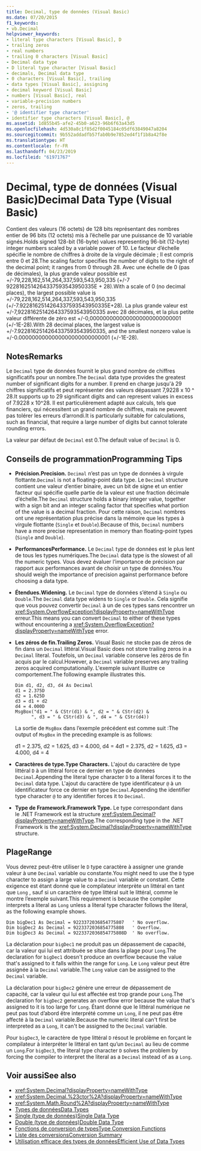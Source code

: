 ```yaml
---
title: Decimal, type de données (Visual Basic)
ms.date: 07/20/2015
f1_keywords:
- vb.Decimal
helpviewer_keywords:
- literal type characters [Visual Basic], D
- trailing zeros
- real numbers
- trailing 0 characters [Visual Basic]
- Decimal data type
- D literal type character [Visual Basic]
- decimals, Decimal data type
- 0 characters [Visual Basic], trailing
- data types [Visual Basic], assigning
- decimal keyword [Visual Basic]
- numbers [Visual Basic], real
- variable-precision numbers
- zeros, trailing
- '@ identifier type character'
- identifier type characters [Visual Basic], @
ms.assetid: 1d855b45-afe2-45b0-a623-96b6f63a43d5
ms.openlocfilehash: 4d530a8c1f85d2f0045184c05df63849047a8204
ms.sourcegitcommit: 9b552addadfb57fab0b9e7852ed4f1f1b8a42f8e
ms.translationtype: HT
ms.contentlocale: fr-FR
ms.lasthandoff: 04/23/2019
ms.locfileid: "61971767"
---
```

# <a name="decimal-data-type-visual-basic"></a><span data-ttu-id="cbf18-102">Decimal, type de données (Visual Basic)</span><span class="sxs-lookup"><span data-stu-id="cbf18-102">Decimal Data Type (Visual Basic)</span></span>
<span data-ttu-id="cbf18-103">Contient des valeurs (16 octets) de 128 bits représentant des nombres entier de 96 bits (12 octets) mis à l’échelle par une puissance de 10 variable signés.</span><span class="sxs-lookup"><span data-stu-id="cbf18-103">Holds signed 128-bit (16-byte) values representing 96-bit (12-byte) integer numbers scaled by a variable power of 10.</span></span> <span data-ttu-id="cbf18-104">Le facteur d’échelle spécifie le nombre de chiffres à droite de la virgule décimale ; Il est compris entre 0 et 28.</span><span class="sxs-lookup"><span data-stu-id="cbf18-104">The scaling factor specifies the number of digits to the right of the decimal point; it ranges from 0 through 28.</span></span> <span data-ttu-id="cbf18-105">Avec une échelle de 0 (pas de décimales), la plus grande valeur possible est +/-79,228,162,514,264,337,593,543,950,335 (+/-7 9228162514264337593543950335E + 28).</span><span class="sxs-lookup"><span data-stu-id="cbf18-105">With a scale of 0 (no decimal places), the largest possible value is +/-79,228,162,514,264,337,593,543,950,335 (+/-7.9228162514264337593543950335E+28).</span></span> <span data-ttu-id="cbf18-106">La plus grande valeur est +/-7,9228162514264337593543950335 avec 28 décimales, et la plus petite valeur différente de zéro est +/-0,0000000000000000000000000001 (+/-1E-28).</span><span class="sxs-lookup"><span data-stu-id="cbf18-106">With 28 decimal places, the largest value is +/-7.9228162514264337593543950335, and the smallest nonzero value is +/-0.0000000000000000000000000001 (+/-1E-28).</span></span>  
  
## <a name="remarks"></a><span data-ttu-id="cbf18-107">Notes</span><span class="sxs-lookup"><span data-stu-id="cbf18-107">Remarks</span></span>  
 <span data-ttu-id="cbf18-108">Le `Decimal` type de données fournit le plus grand nombre de chiffres significatifs pour un nombre.</span><span class="sxs-lookup"><span data-stu-id="cbf18-108">The `Decimal` data type provides the greatest number of significant digits for a number.</span></span> <span data-ttu-id="cbf18-109">Il prend en charge jusqu'à 29 chiffres significatifs et peut représenter des valeurs dépassant 7,9228 x 10 ^ 28.</span><span class="sxs-lookup"><span data-stu-id="cbf18-109">It supports up to 29 significant digits and can represent values in excess of 7.9228 x 10^28.</span></span> <span data-ttu-id="cbf18-110">Il est particulièrement adapté aux calculs, tels que financiers, qui nécessitent un grand nombre de chiffres, mais ne peuvent pas tolérer les erreurs d’arrondi.</span><span class="sxs-lookup"><span data-stu-id="cbf18-110">It is particularly suitable for calculations, such as financial, that require a large number of digits but cannot tolerate rounding errors.</span></span>  
  
 <span data-ttu-id="cbf18-111">La valeur par défaut de `Decimal` est 0.</span><span class="sxs-lookup"><span data-stu-id="cbf18-111">The default value of `Decimal` is 0.</span></span>  
  
## <a name="programming-tips"></a><span data-ttu-id="cbf18-112">Conseils de programmation</span><span class="sxs-lookup"><span data-stu-id="cbf18-112">Programming Tips</span></span>  
  
- <span data-ttu-id="cbf18-113">**Précision.**</span><span class="sxs-lookup"><span data-stu-id="cbf18-113">**Precision.**</span></span> <span data-ttu-id="cbf18-114">`Decimal` n’est pas un type de données à virgule flottante.</span><span class="sxs-lookup"><span data-stu-id="cbf18-114">`Decimal` is not a floating-point data type.</span></span> <span data-ttu-id="cbf18-115">Le `Decimal` structure contient une valeur d’entier binaire, avec un bit de signe et un entier facteur qui spécifie quelle partie de la valeur est une fraction décimale d’échelle.</span><span class="sxs-lookup"><span data-stu-id="cbf18-115">The `Decimal` structure holds a binary integer value, together with a sign bit and an integer scaling factor that specifies what portion of the value is a decimal fraction.</span></span> <span data-ttu-id="cbf18-116">Pour cette raison, `Decimal` nombres ont une représentation plus précise dans la mémoire que les types à virgule flottante (`Single` et `Double`).</span><span class="sxs-lookup"><span data-stu-id="cbf18-116">Because of this, `Decimal` numbers have a more precise representation in memory than floating-point types (`Single` and `Double`).</span></span>  
  
- <span data-ttu-id="cbf18-117">**Performances**</span><span class="sxs-lookup"><span data-stu-id="cbf18-117">**Performance.**</span></span> <span data-ttu-id="cbf18-118">Le `Decimal` type de données est le plus lent de tous les types numériques.</span><span class="sxs-lookup"><span data-stu-id="cbf18-118">The `Decimal` data type is the slowest of all the numeric types.</span></span> <span data-ttu-id="cbf18-119">Vous devez évaluer l’importance de précision par rapport aux performances avant de choisir un type de données.</span><span class="sxs-lookup"><span data-stu-id="cbf18-119">You should weigh the importance of precision against performance before choosing a data type.</span></span>  
  
- <span data-ttu-id="cbf18-120">**Étendues.**</span><span class="sxs-lookup"><span data-stu-id="cbf18-120">**Widening.**</span></span> <span data-ttu-id="cbf18-121">Le `Decimal` type de données s’étend à `Single` ou `Double`.</span><span class="sxs-lookup"><span data-stu-id="cbf18-121">The `Decimal` data type widens to `Single` or `Double`.</span></span> <span data-ttu-id="cbf18-122">Cela signifie que vous pouvez convertir `Decimal` à un de ces types sans rencontrer un <xref:System.OverflowException?displayProperty=nameWithType> erreur.</span><span class="sxs-lookup"><span data-stu-id="cbf18-122">This means you can convert `Decimal` to either of these types without encountering a <xref:System.OverflowException?displayProperty=nameWithType> error.</span></span>  
  
- <span data-ttu-id="cbf18-123">**Les zéros de fin.**</span><span class="sxs-lookup"><span data-stu-id="cbf18-123">**Trailing Zeros.**</span></span> <span data-ttu-id="cbf18-124">Visual Basic ne stocke pas de zéros de fin dans un `Decimal` littéral.</span><span class="sxs-lookup"><span data-stu-id="cbf18-124">Visual Basic does not store trailing zeros in a `Decimal` literal.</span></span> <span data-ttu-id="cbf18-125">Toutefois, un `Decimal` variable conserve les zéros de fin acquis par le calcul.</span><span class="sxs-lookup"><span data-stu-id="cbf18-125">However, a `Decimal` variable preserves any trailing zeros acquired computationally.</span></span> <span data-ttu-id="cbf18-126">L'exemple suivant illustre ce comportement.</span><span class="sxs-lookup"><span data-stu-id="cbf18-126">The following example illustrates this.</span></span>  
  
    ```  
    Dim d1, d2, d3, d4 As Decimal  
    d1 = 2.375D  
    d2 = 1.625D  
    d3 = d1 + d2  
    d4 = 4.000D  
    MsgBox("d1 = " & CStr(d1) & ", d2 = " & CStr(d2) &  
          ", d3 = " & CStr(d3) & ", d4 = " & CStr(d4))  
    ```  
  
     <span data-ttu-id="cbf18-127">La sortie de `MsgBox` dans l’exemple précédent est comme suit :</span><span class="sxs-lookup"><span data-stu-id="cbf18-127">The output of `MsgBox` in the preceding example is as follows:</span></span>  
  
     <span data-ttu-id="cbf18-128">d1 = 2.375, d2 = 1.625, d3 = 4.000, d4 = 4</span><span class="sxs-lookup"><span data-stu-id="cbf18-128">d1 = 2.375, d2 = 1.625, d3 = 4.000, d4 = 4</span></span>  
  
- <span data-ttu-id="cbf18-129">**Caractères de type.**</span><span class="sxs-lookup"><span data-stu-id="cbf18-129">**Type Characters.**</span></span> <span data-ttu-id="cbf18-130">L'ajout du caractère de type littéral `D` à un littéral force ce dernier en type de données `Decimal`.</span><span class="sxs-lookup"><span data-stu-id="cbf18-130">Appending the literal type character `D` to a literal forces it to the `Decimal` data type.</span></span> <span data-ttu-id="cbf18-131">L'ajout du caractère de type identificateur `@` à un identificateur force ce dernier en type `Decimal`.</span><span class="sxs-lookup"><span data-stu-id="cbf18-131">Appending the identifier type character `@` to any identifier forces it to `Decimal`.</span></span>  
  
- <span data-ttu-id="cbf18-132">**Type de Framework.**</span><span class="sxs-lookup"><span data-stu-id="cbf18-132">**Framework Type.**</span></span> <span data-ttu-id="cbf18-133">Le type correspondant dans le .NET Framework est la structure <xref:System.Decimal?displayProperty=nameWithType>.</span><span class="sxs-lookup"><span data-stu-id="cbf18-133">The corresponding type in the .NET Framework is the <xref:System.Decimal?displayProperty=nameWithType> structure.</span></span>  
  
## <a name="range"></a><span data-ttu-id="cbf18-134">Plage</span><span class="sxs-lookup"><span data-stu-id="cbf18-134">Range</span></span>  
 <span data-ttu-id="cbf18-135">Vous devrez peut-être utiliser le `D` type caractère à assigner une grande valeur à une `Decimal` variable ou constante.</span><span class="sxs-lookup"><span data-stu-id="cbf18-135">You might need to use the `D` type character to assign a large value to a `Decimal` variable or constant.</span></span> <span data-ttu-id="cbf18-136">Cette exigence est étant donné que le compilateur interprète un littéral en tant que `Long` , sauf si un caractère de type littéral suit le littéral, comme le montre l’exemple suivant.</span><span class="sxs-lookup"><span data-stu-id="cbf18-136">This requirement is because the compiler interprets a literal as `Long` unless a literal type character follows the literal, as the following example shows.</span></span>  
  
```  
Dim bigDec1 As Decimal = 9223372036854775807   ' No overflow.  
Dim bigDec2 As Decimal = 9223372036854775808   ' Overflow.  
Dim bigDec3 As Decimal = 9223372036854775808D  ' No overflow.  
```  
  
 <span data-ttu-id="cbf18-137">La déclaration pour `bigDec1` ne produit pas un dépassement de capacité, car la valeur qui lui est attribuée se situe dans la plage pour `Long`.</span><span class="sxs-lookup"><span data-stu-id="cbf18-137">The declaration for `bigDec1` doesn't produce an overflow because the value that's assigned to it falls within the range for `Long`.</span></span> <span data-ttu-id="cbf18-138">Le `Long` valeur peut être assignée à la `Decimal` variable.</span><span class="sxs-lookup"><span data-stu-id="cbf18-138">The `Long` value can be assigned to the `Decimal` variable.</span></span>  
  
 <span data-ttu-id="cbf18-139">La déclaration pour `bigDec2` génère une erreur de dépassement de capacité, car la valeur qui lui est affectée est trop grande pour `Long`.</span><span class="sxs-lookup"><span data-stu-id="cbf18-139">The declaration for `bigDec2` generates an overflow error because the value that's assigned to it is too large for `Long`.</span></span> <span data-ttu-id="cbf18-140">Étant donné que le littéral numérique ne peut pas tout d’abord être interprété comme un `Long`, il ne peut pas être affecté à la `Decimal` variable.</span><span class="sxs-lookup"><span data-stu-id="cbf18-140">Because the numeric literal can't first be interpreted as a `Long`, it can't be assigned to the `Decimal` variable.</span></span>  
  
 <span data-ttu-id="cbf18-141">Pour `bigDec3`, le caractère de type littéral `D` résout le problème en forçant le compilateur à interpréter le littéral en tant qu’un `Decimal` au lieu de comme un `Long`.</span><span class="sxs-lookup"><span data-stu-id="cbf18-141">For `bigDec3`, the literal type character `D` solves the problem by forcing the compiler to interpret the literal as a `Decimal` instead of as a `Long`.</span></span>  
  
## <a name="see-also"></a><span data-ttu-id="cbf18-142">Voir aussi</span><span class="sxs-lookup"><span data-stu-id="cbf18-142">See also</span></span>

- <xref:System.Decimal?displayProperty=nameWithType>
- <xref:System.Decimal.%23ctor%2A?displayProperty=nameWithType>
- <xref:System.Math.Round%2A?displayProperty=nameWithType>
- [<span data-ttu-id="cbf18-143">Types de données</span><span class="sxs-lookup"><span data-stu-id="cbf18-143">Data Types</span></span>](../../../visual-basic/language-reference/data-types/index.md)
- [<span data-ttu-id="cbf18-144">Single (type de données)</span><span class="sxs-lookup"><span data-stu-id="cbf18-144">Single Data Type</span></span>](../../../visual-basic/language-reference/data-types/single-data-type.md)
- [<span data-ttu-id="cbf18-145">Double (type de données)</span><span class="sxs-lookup"><span data-stu-id="cbf18-145">Double Data Type</span></span>](../../../visual-basic/language-reference/data-types/double-data-type.md)
- [<span data-ttu-id="cbf18-146">Fonctions de conversion de types</span><span class="sxs-lookup"><span data-stu-id="cbf18-146">Type Conversion Functions</span></span>](../../../visual-basic/language-reference/functions/type-conversion-functions.md)
- [<span data-ttu-id="cbf18-147">Liste des conversions</span><span class="sxs-lookup"><span data-stu-id="cbf18-147">Conversion Summary</span></span>](../../../visual-basic/language-reference/keywords/conversion-summary.md)
- [<span data-ttu-id="cbf18-148">Utilisation efficace des types de données</span><span class="sxs-lookup"><span data-stu-id="cbf18-148">Efficient Use of Data Types</span></span>](../../../visual-basic/programming-guide/language-features/data-types/efficient-use-of-data-types.md)
